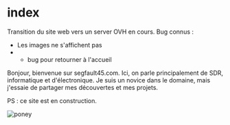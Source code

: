# index

Transition du site web vers un server OVH en cours. Bug connus :
- Les images ne s'affichent pas
- + bug pour retourner à l'accueil


Bonjour, bienvenue sur segfault45.com. Ici, on parle principalement de SDR, informatique et d'électronique.
Je suis un novice dans le domaine, mais j'essaie de partager mes découvertes et mes projets.

PS : ce site est en construction.

![poney](/images/index1.jpeg)
